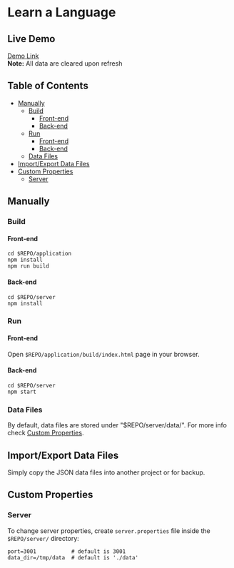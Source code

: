 # Learn a Language

## Live Demo
[Demo Link](https://amirbawab.github.io/Learn-a-Language/application/)  
**Note:** All data are cleared upon refresh

## Table of Contents
- [Manually](#manually)
  - [Build](#build)
    - [Front-end](#front-end)
    - [Back-end](#back-end)
  - [Run](#run)
    - [Front-end](#front-end-1)
    - [Back-end](#back-end-1)
  - [Data Files](#data-files)
- [Import/Export Data Files](#importexport-data-files)
- [Custom Properties](#custom-properties)
  - [Server](#server)

## Manually
### Build
#### Front-end
```
cd $REPO/application
npm install
npm run build
```
#### Back-end
```
cd $REPO/server
npm install
```
### Run
#### Front-end
Open `$REPO/application/build/index.html` page in your browser.  

#### Back-end
```
cd $REPO/server
npm start
```
### Data Files
By default, data files are stored under "$REPO/server/data/". For more info check [Custom Properties](#custom-properties).

## Import/Export Data Files
Simply copy the JSON data files into another project or for backup.

## Custom Properties
### Server
To change server properties, create `server.properties` file inside the `$REPO/server/` directory:
```
port=3001           # default is 3001
data_dir=/tmp/data  # default is './data'
```
